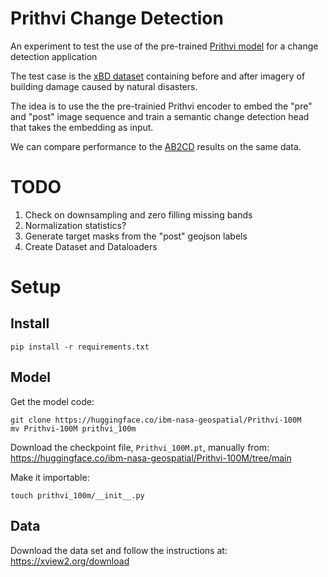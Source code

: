 # Prithvi Change Detection

An experiment to test the use of the pre-trained [Prithvi model](https://huggingface.co/ibm-nasa-geospatial) for a change detection application

The test case is the [xBD dataset](https://arxiv.org/abs/1911.09296) containing before and after imagery of building damage caused by natural disasters.

The idea is to use the the pre-trainied Prithvi encoder to embed the "pre" and "post" image sequence and train a semantic change detection head that takes the embedding as input.

We can compare performance to the [AB2CD](https://arxiv.org/abs/2309.01066) results on the same data.

# TODO

1. Check on downsampling and zero filling missing bands
2. Normalization statistics?
3. Generate target masks from the "post" geojson labels
4. Create Dataset and Dataloaders

# Setup

## Install

    pip install -r requirements.txt

## Model

Get the model code:

    git clone https://huggingface.co/ibm-nasa-geospatial/Prithvi-100M
    mv Prithvi-100M prithvi_100m

Download the checkpoint file, `Prithvi_100M.pt`, manually from: https://huggingface.co/ibm-nasa-geospatial/Prithvi-100M/tree/main 

Make it importable:

    touch prithvi_100m/__init__.py

## Data

Download the data set and follow the instructions at: https://xview2.org/download


